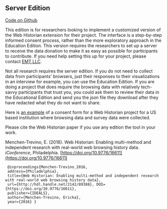 ## Server Edition

[Code on Github](https://github.com/WebHistorian/community)

This edition is for researchers looking to implement a customized version of the 
Web Historian extension for their project. The interface is a step-by-step informed 
consent process, rather than the more exploratory approach in the Education 
Edition. This version requires the researchers to set up a server to receive 
the data donation to make it as easy as possible for participants to contribute. 
If you need help setting this up for your project, please 
contact [EMT LLC](https://erickaakcire.github.io/emtllc.html). 

Not all research requires the server edition. If you do not need to collect data 
from participants' browsers, just their responses to their visualizations in an interview for example, 
you can use the Education Edition. If you are doing a project that does require the browsing data
with relatively tech-savvy participants that trust you, you could ask them to review their 
data in the Educational Edition and send you the json file they download after they have 
redacted what they do not want to share.

Here is [an example](./consent_example.html) of a consent form for a Web Historian 
project for a US based institution where browsing data and survey data were collected. 

Please cite the Web Historian paper if you use any edition the tool in your work.

Menchen-Trevino, E. (2016). Web Historian: Enabling multi-method and independent research with real-world web browsing history data. *iConference*, Philadelphia. [https://doi.org/10.9776/16611](https://doi.org/10.9776/16611)

```
 @inproceedings{Menchen-Trevino_2016, 
 address={Philadelphia}, 
 title={Web Historian: Enabling multi-method and independent research with real-world web browsing history data}, 
 url={http://hdl.handle.net/2142/89388}, DOI={https://doi.org/10.9776/16611}, 
 publisher={IDEALS}, 
 author={Menchen-Trevino, Ericka}, 
 year={2016} }
```
